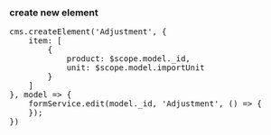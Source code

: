 ### create new element

<pre>
cms.createElement('Adjustment', {
    item: [
        {
            product: $scope.model._id,
            unit: $scope.model.importUnit
        }
    ]
}, model => {
    formService.edit(model._id, 'Adjustment', () => {
    });
})
</pre>